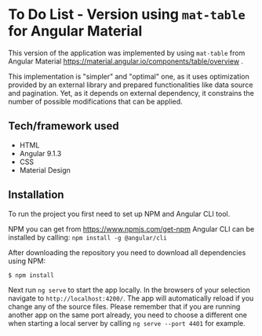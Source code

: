 # To Do List - Version using `mat-table` for Angular Material

This version of the application was implemented by using `mat-table` from Angular Material https://material.angular.io/components/table/overview .

This implementation is "simpler" and "optimal" one, as it uses optimization provided by an external library and prepared functionalities like data source and pagination. Yet, as it depends on external dependency, it constrains the number of possible modifications that can be applied. 

## Tech/framework used

- HTML
- Angular 9.1.3 
- CSS
- Material Design

## Installation
To run the project you first need to set up NPM and Angular CLI tool.

NPM you can get from https://www.npmjs.com/get-npm
Angular CLI can be installed by calling:
`npm install -g @angular/cli`

After downloading the repository you need to download all dependencies using NPM:
```sh
$ npm install
```
Next run `ng serve` to start the app locally. In the browsers of your selection navigate to `http://localhost:4200/`. The app will automatically reload if you change any of the source files. Please remember that if you are running another app on the same port already, you need to choose a different one when starting a local server by calling `ng serve --port 4401` for example.
   
